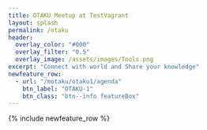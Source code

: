 ```yaml
---
title: OTAKU Meetup at TestVagrant
layout: splash
permalink: /otaku
header:
  overlay_color: "#000"
  overlay_filter: "0.5"
  overlay_image: /assets/images/Tools.png
excerpt: "Connect with world and Share your knowledge"  
newfeature_row:
  - url: "/motaku/otaku1/agenda"
    btn_label: "OTAKU-1"
    btn_class: "btn--info featureBox"           
---
```

{% include newfeature_row %}